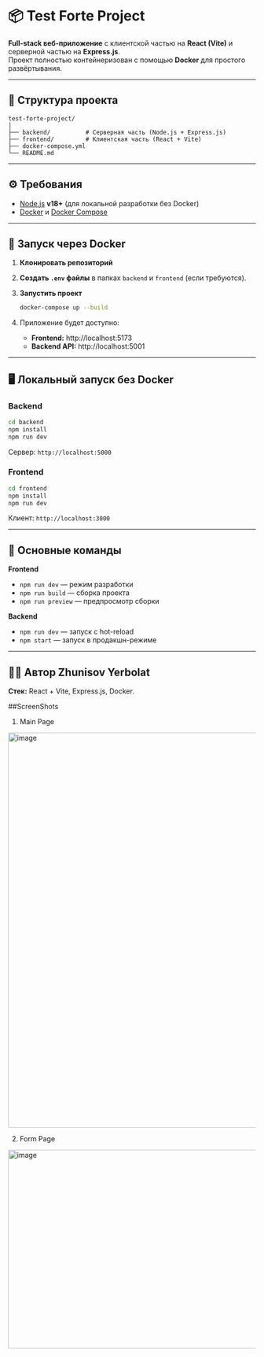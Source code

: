# 📦 Test Forte Project

**Full-stack веб-приложение** с клиентской частью на **React (Vite)** и серверной частью на **Express.js**.  
Проект полностью контейнеризован с помощью **Docker** для простого развёртывания.

---

## 📂 Структура проекта

```
test-forte-project/
│
├── backend/          # Серверная часть (Node.js + Express.js)
├── frontend/         # Клиентская часть (React + Vite)
├── docker-compose.yml
└── README.md
```

---

## ⚙️ Требования

- [Node.js](https://nodejs.org/) **v18+** (для локальной разработки без Docker)
- [Docker](https://www.docker.com/) и [Docker Compose](https://docs.docker.com/compose/)

---

## 🚀 Запуск через Docker

1. **Клонировать репозиторий**

2. **Создать `.env` файлы** в папках `backend` и `frontend` (если требуются).

3. **Запустить проект**
   ```bash
   docker-compose up --build
   ```

4. Приложение будет доступно:
   - **Frontend:** http://localhost:5173
   - **Backend API:** http://localhost:5001

---

## 🖥 Локальный запуск без Docker

### Backend
```bash
cd backend
npm install
npm run dev
```
Сервер: `http://localhost:5000`

### Frontend
```bash
cd frontend
npm install
npm run dev
```
Клиент: `http://localhost:3000`

---

## 📜 Основные команды

**Frontend**
- `npm run dev` — режим разработки
- `npm run build` — сборка проекта
- `npm run preview` — предпросмотр сборки

**Backend**
- `npm run dev` — запуск с hot-reload
- `npm start` — запуск в продакшн-режиме

---

## 👨‍💻 Автор Zhunisov Yerbolat 
**Стек:** React + Vite, Express.js, Docker.

##ScreenShots

1. Main Page
<img width="1465" height="803" alt="image" src="https://github.com/user-attachments/assets/440cc596-bbf2-4ee9-9c79-e20ea97fd84b" />

2. Form Page
<img width="973" height="404" alt="image" src="https://github.com/user-attachments/assets/435c49c6-ae6a-4937-8a41-87a2f5942146" />
